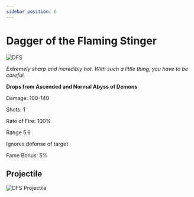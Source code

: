 ```yaml
---
sidebar_position: 6
---
```


# Dagger of the Flaming Stinger

![DFS](http://i.imgur.com/ZH4khaC.png)

<i>Extremely sharp and incredibly hot. With such a little thing, you have to be careful.</i>

**Drops from Ascended and Normal Abyss of Demons**

Damage: 100-140

Shots: 1

Rate of Fire: 100%

Range 5.6

Ignores defense of target

Fame Bonus: 5%

## Projectile

![DFS Projectile](https://cdn.discordapp.com/attachments/953134990428868629/981757331828277318/daggeroftheflamingstinger.gif)
